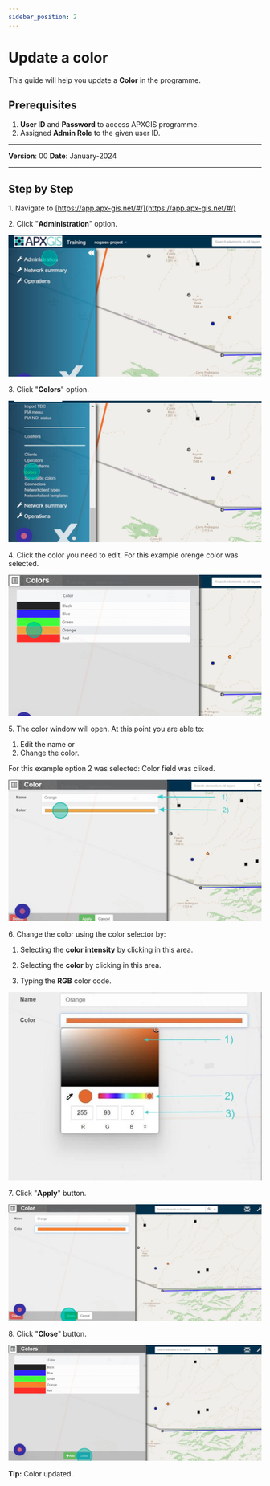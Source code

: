 ```yaml
---
sidebar_position: 2
---
```


# Update a color

This guide will help you update a  **Color** in the programme.

## **Prerequisites**
1.	**User ID** and **Password** to access APXGIS programme.
2.	Assigned **Admin Role** to the given user ID.


------------

**Version**: 00
**Date**: January-2024

------------
## **Step by Step**

1\. Navigate to [https://app.apx-gis.net/#/](https://app.apx-gis.net/#/)


2\. Click "**Administration**" option.

![](static/img/downloads/02-edit-color_1.jpeg)


3\. Click "**Colors**" option.

![](static/img/downloads/02-edit-color_2.jpeg)


4\. Click the color you need to edit. For this example orenge color was selected.

![](static/img/downloads/02-edit-color_3.jpeg)


5\. The color window will open. At this point you are able to:

1. Edit the name or
2. Change the color.

For this example option 2  was selected: Color field was cliked.

![](static/img/downloads/02-edit-color_4.jpeg)


6\. Change the color using the color selector by:

1. Selecting the **color intensity** by clicking in this area.

2. Selecting the **color** by clicking in this area.

3. Typing the **RGB** color code.

![](static/img/downloads/02-edit-color_5.jpeg)


7\. Click "**Apply**" button.

![](static/img/downloads/02-edit-color_6.jpeg)


8\. Click "**Close**" button.

![](static/img/downloads/02-edit-color_7.jpeg)


**Tip:** Color updated.

